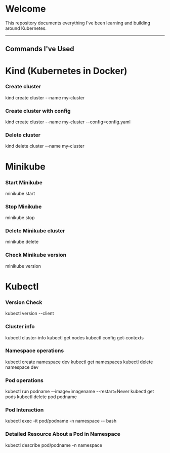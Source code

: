 # Welcome

This repository documents everything I’ve been learning and building around Kubernetes.

---

## Commands I've Used

# Kind (Kubernetes in Docker)

### Create cluster
kind create cluster --name my-cluster

### Create cluster with config
kind create cluster --name my-cluster --config=config.yaml

### Delete cluster
kind delete cluster --name my-cluster

# Minikube

### Start Minikube
minikube start

### Stop Minikube
minikube stop

### Delete Minikube cluster
minikube delete

### Check Minikube version
minikube version


# Kubectl

### Version Check
kubectl version --client

### Cluster info
kubectl cluster-info
kubectl get nodes
kubectl config get-contexts

### Namespace operations
kubectl create namespace dev
kubectl get namespaces
kubectl delete namespace dev

### Pod operations
kubectl run podname --image=imagename --restart=Never
kubectl get pods
kubectl delete pod podname

### Pod Interaction
kubectl exec -it pod/podname -n namespace -- bash

### Detailed Resource About a Pod in Namespace
kubectl describe pod/podname -n namespace


